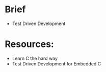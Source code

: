 # Brief
- Test Driven Development
# Resources:
- Learn C the hard way
- Test Driven Development for Embedded C